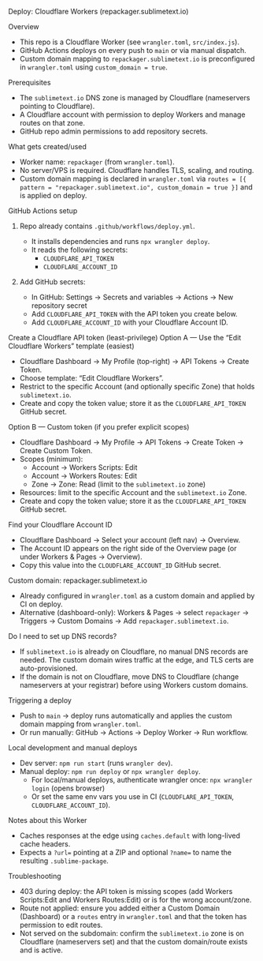 Deploy: Cloudflare Workers (repackager.sublimetext.io)

Overview
- This repo is a Cloudflare Worker (see `wrangler.toml`, `src/index.js`).
- GitHub Actions deploys on every push to `main` or via manual dispatch.
- Custom domain mapping to `repackager.sublimetext.io` is preconfigured in `wrangler.toml` using `custom_domain = true`.

Prerequisites
- The `sublimetext.io` DNS zone is managed by Cloudflare (nameservers pointing to Cloudflare).
- A Cloudflare account with permission to deploy Workers and manage routes on that zone.
- GitHub repo admin permissions to add repository secrets.

What gets created/used
- Worker name: `repackager` (from `wrangler.toml`).
- No server/VPS is required. Cloudflare handles TLS, scaling, and routing.
- Custom domain mapping is declared in `wrangler.toml` via `routes = [{ pattern = "repackager.sublimetext.io", custom_domain = true }]` and is applied on deploy.

GitHub Actions setup
1) Repo already contains `.github/workflows/deploy.yml`.
   - It installs dependencies and runs `npx wrangler deploy`.
   - It reads the following secrets:
     - `CLOUDFLARE_API_TOKEN`
     - `CLOUDFLARE_ACCOUNT_ID`

2) Add GitHub secrets:
   - In GitHub: Settings → Secrets and variables → Actions → New repository secret
   - Add `CLOUDFLARE_API_TOKEN` with the API token you create below.
   - Add `CLOUDFLARE_ACCOUNT_ID` with your Cloudflare Account ID.

Create a Cloudflare API token (least-privilege)
Option A — Use the “Edit Cloudflare Workers” template (easiest)
- Cloudflare Dashboard → My Profile (top-right) → API Tokens → Create Token.
- Choose template: “Edit Cloudflare Workers”.
- Restrict to the specific Account (and optionally specific Zone) that holds `sublimetext.io`.
- Create and copy the token value; store it as the `CLOUDFLARE_API_TOKEN` GitHub secret.

Option B — Custom token (if you prefer explicit scopes)
- Cloudflare Dashboard → My Profile → API Tokens → Create Token → Create Custom Token.
- Scopes (minimum):
  - Account → Workers Scripts: Edit
  - Account → Workers Routes: Edit
  - Zone → Zone: Read (limit to the `sublimetext.io` zone)
- Resources: limit to the specific Account and the `sublimetext.io` Zone.
- Create and copy the token value; store it as the `CLOUDFLARE_API_TOKEN` GitHub secret.

Find your Cloudflare Account ID
- Cloudflare Dashboard → Select your account (left nav) → Overview.
- The Account ID appears on the right side of the Overview page (or under Workers & Pages → Overview).
- Copy this value into the `CLOUDFLARE_ACCOUNT_ID` GitHub secret.

Custom domain: repackager.sublimetext.io
- Already configured in `wrangler.toml` as a custom domain and applied by CI on deploy.
- Alternative (dashboard-only): Workers & Pages → select `repackager` → Triggers → Custom Domains → Add `repackager.sublimetext.io`.

Do I need to set up DNS records?
- If `sublimetext.io` is already on Cloudflare, no manual DNS records are needed. The custom domain wires traffic at the edge, and TLS certs are auto-provisioned.
- If the domain is not on Cloudflare, move DNS to Cloudflare (change nameservers at your registrar) before using Workers custom domains.

Triggering a deploy
- Push to `main` → deploy runs automatically and applies the custom domain mapping from `wrangler.toml`.
- Or run manually: GitHub → Actions → Deploy Worker → Run workflow.

Local development and manual deploys
- Dev server: `npm run start` (runs `wrangler dev`).
- Manual deploy: `npm run deploy` or `npx wrangler deploy`.
  - For local/manual deploys, authenticate wrangler once: `npx wrangler login` (opens browser)
  - Or set the same env vars you use in CI (`CLOUDFLARE_API_TOKEN`, `CLOUDFLARE_ACCOUNT_ID`).

Notes about this Worker
- Caches responses at the edge using `caches.default` with long-lived cache headers.
- Expects a `?url=` pointing at a ZIP and optional `?name=` to name the resulting `.sublime-package`.

Troubleshooting
- 403 during deploy: the API token is missing scopes (add Workers Scripts:Edit and Workers Routes:Edit) or is for the wrong account/zone.
- Route not applied: ensure you added either a Custom Domain (Dashboard) or a `routes` entry in `wrangler.toml` and that the token has permission to edit routes.
- Not served on the subdomain: confirm the `sublimetext.io` zone is on Cloudflare (nameservers set) and that the custom domain/route exists and is active.

